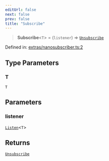 ```yaml
---
editUrl: false
next: false
prev: false
title: "Subscribe"
---
```


> **Subscribe**\<`T`\> = (`listener`) => [`Unsubscribe`](/docs/src/content/docs/reference/type-aliases/unsubscribe/)

Defined in: [extras/nanosubscriber.ts:2](https://github.com/WinstonFassett/matchina/blob/2d22b2187dda803854f54b63fe09d04bd833387d/src/extras/nanosubscriber.ts#L2)

## Type Parameters

### T

`T`

## Parameters

### listener

[`Listen`](/docs/src/content/docs/reference/type-aliases/listen/)\<`T`\>

## Returns

[`Unsubscribe`](/docs/src/content/docs/reference/type-aliases/unsubscribe/)
